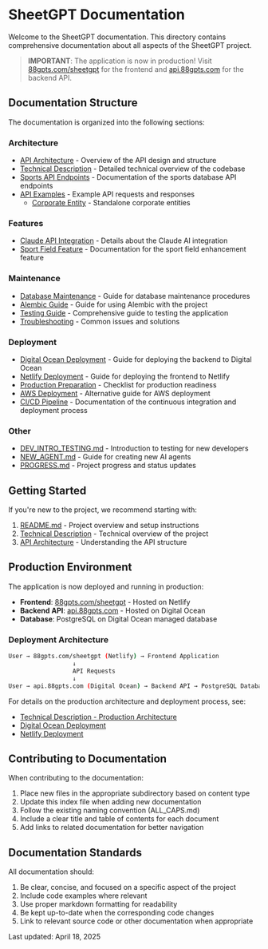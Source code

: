 # SheetGPT Documentation

Welcome to the SheetGPT documentation. This directory contains comprehensive documentation about all aspects of the SheetGPT project.

> **IMPORTANT**: The application is now in production! Visit [88gpts.com/sheetgpt](https://88gpts.com/sheetgpt) for the frontend and [api.88gpts.com](https://api.88gpts.com) for the backend API.

## Documentation Structure

The documentation is organized into the following sections:

### Architecture

- [API Architecture](architecture/API_ARCHITECTURE.md) - Overview of the API design and structure
- [Technical Description](architecture/TECHNICAL_DESCRIPTION.md) - Detailed technical overview of the codebase
- [Sports API Endpoints](architecture/SPORTS_API_ENDPOINTS.md) - Documentation of the sports database API endpoints
- [API Examples](architecture/API_EXAMPLES.md) - Example API requests and responses
  - [Corporate Entity](features/CORPORATE_ENTITY.md) - Standalone corporate entities

### Features

- [Claude API Integration](features/CLAUDE_API_INTEGRATION.md) - Details about the Claude AI integration
- [Sport Field Feature](features/SPORT_FIELD_FEATURE.md) - Documentation for the sport field enhancement feature

### Maintenance

- [Database Maintenance](maintenance/DATABASE_MAINTENANCE.md) - Guide for database maintenance procedures
- [Alembic Guide](maintenance/ALEMBIC_GUIDE.md) - Guide for using Alembic with the project
- [Testing Guide](maintenance/TESTING_GUIDE.md) - Comprehensive guide to testing the application
- [Troubleshooting](maintenance/TROUBLESHOOTING.md) - Common issues and solutions

### Deployment

- [Digital Ocean Deployment](deployment/DIGITAL_OCEAN_DEPLOYMENT.md) - Guide for deploying the backend to Digital Ocean
- [Netlify Deployment](deployment/NETLIFY_DEPLOYMENT_STEPS.md) - Guide for deploying the frontend to Netlify
- [Production Preparation](deployment/PRODUCTION_PREPARATION.md) - Checklist for production readiness
- [AWS Deployment](deployment/AWS_DEPLOYMENT.md) - Alternative guide for AWS deployment
- [CI/CD Pipeline](deployment/CI_CD_PIPELINE.md) - Documentation of the continuous integration and deployment process

### Other

- [DEV_INTRO_TESTING.md](DEV_INTRO_TESTING.md) - Introduction to testing for new developers
- [NEW_AGENT.md](NEW_AGENT.md) - Guide for creating new AI agents
- [PROGRESS.md](PROGRESS.md) - Project progress and status updates

## Getting Started

If you're new to the project, we recommend starting with:

1. [README.md](../README.md) - Project overview and setup instructions
2. [Technical Description](architecture/TECHNICAL_DESCRIPTION.md) - Technical overview of the project
3. [API Architecture](architecture/API_ARCHITECTURE.md) - Understanding the API structure

## Production Environment

The application is now deployed and running in production:

- **Frontend**: [88gpts.com/sheetgpt](https://88gpts.com/sheetgpt) - Hosted on Netlify
- **Backend API**: [api.88gpts.com](https://api.88gpts.com) - Hosted on Digital Ocean
- **Database**: PostgreSQL on Digital Ocean managed database

### Deployment Architecture

```sh
User → 88gpts.com/sheetgpt (Netlify) → Frontend Application
                  ↓
                  API Requests
                  ↓
User → api.88gpts.com (Digital Ocean) → Backend API → PostgreSQL Database
```

For details on the production architecture and deployment process, see:

- [Technical Description - Production Architecture](architecture/TECHNICAL_DESCRIPTION.md#production-architecture)
- [Digital Ocean Deployment](deployment/DIGITAL_OCEAN_DEPLOYMENT.md)
- [Netlify Deployment](deployment/NETLIFY_DEPLOYMENT_STEPS.md)

## Contributing to Documentation

When contributing to the documentation:

1. Place new files in the appropriate subdirectory based on content type
2. Update this index file when adding new documentation
3. Follow the existing naming convention (ALL_CAPS.md)
4. Include a clear title and table of contents for each document
5. Add links to related documentation for better navigation

## Documentation Standards

All documentation should:

1. Be clear, concise, and focused on a specific aspect of the project
2. Include code examples where relevant
3. Use proper markdown formatting for readability
4. Be kept up-to-date when the corresponding code changes
5. Link to relevant source code or other documentation when appropriate

Last updated: April 18, 2025
